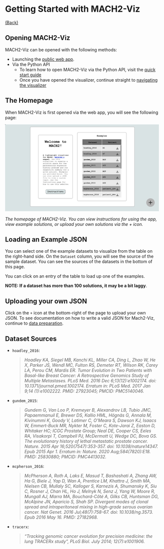 <!-- markdownlint-disable MD007 -->

# Getting Started with MACH2-Viz

[(Back)](../tutorial.md)

## Opening MACH2-Viz

MACH2-Viz can be opened with the following methods:

- Launching the [public web app](https://elkebir-group.github.io/mach2-viz/).
- Via the Python API
    - To learn how to open MACH2-Viz via the Python API, visit the [quick start guide](../quickstart.md)
    - Once you have opened the visualizer, continue straight to [navigating the visualizer](navigating_viz.md)

## The Homepage

When MACH2-Viz is first opened via the web app, you will see the following page:

![homepage](../assets/homepage.jpeg)

*The homepage of MACH2-Viz. You can view instructions for using the app, view example solutions, or upload your own solutions via the + icon.*

## Loading an Example JSON

You can select one of the example datasets to visualize from the table on the right-hand side. On the `Dataset` column, you will see the source of the sample dataset. You can see the sources of the datasets in the bottom of this page.
  
You can click on an entry of the table to load up one of the examples.
  
**NOTE: If a dataset has more than 100 solutions, it may be a bit laggy**.

## Uploading your own JSON

Click on the `+` icon at the bottom-right of the page to upload your own JSON. To see documentation on how to write a valid JSON for Mach2-Viz, continue to [data preparation](data_preparation.md).

## Dataset Sources

- `hoadley_2016`:
  > *Hoadley KA, Siegel MB, Kanchi KL, Miller CA, Ding L, Zhao W, He X, Parker JS, Wendl MC, Fulton RS, Demeter RT, Wilson RK, Carey LA, Perou CM, Mardis ER. Tumor Evolution in Two Patients with Basal-like Breast Cancer: A Retrospective Genomics Study of Multiple Metastases. PLoS Med. 2016 Dec 6;13(12):e1002174. doi: 10.1371/journal.pmed.1002174. Erratum in: PLoS Med. 2017 Jan 9;14 (1):e1002222. PMID: 27923045; PMCID: PMC5140046.*
- `gundem_2015`:
  > *Gundem G, Van Loo P, Kremeyer B, Alexandrov LB, Tubio JMC, Papaemmanuil E, Brewer DS, Kallio HML, Högnäs G, Annala M, Kivinummi K, Goody V, Latimer C, O'Meara S, Dawson KJ, Isaacs W, Emmert-Buck MR, Nykter M, Foster C, Kote-Jarai Z, Easton D, Whitaker HC; ICGC Prostate Group; Neal DE, Cooper CS, Eeles RA, Visakorpi T, Campbell PJ, McDermott U, Wedge DC, Bova GS. The evolutionary history of lethal metastatic prostate cancer. Nature. 2015 Apr 16;520(7547):353-357. doi: 10.1038/nature14347. Epub 2015 Apr 1. Erratum in: Nature. 2020 Aug;584(7820):E18. PMID: 25830880; PMCID: PMC4413032.*
- `mcpherson_2016`:
  > *McPherson A, Roth A, Laks E, Masud T, Bashashati A, Zhang AW, Ha G, Biele J, Yap D, Wan A, Prentice LM, Khattra J, Smith MA, Nielsen CB, Mullaly SC, Kalloger S, Karnezis A, Shumansky K, Siu C, Rosner J, Chan HL, Ho J, Melnyk N, Senz J, Yang W, Moore R, Mungall AJ, Marra MA, Bouchard-Côté A, Gilks CB, Huntsman DG, McAlpine JN, Aparicio S, Shah SP. Divergent modes of clonal spread and intraperitoneal mixing in high-grade serous ovarian cancer. Nat Genet. 2016 Jul;48(7):758-67. doi: 10.1038/ng.3573. Epub 2016 May 16. PMID: 27182968.*
- `tracerx`:
  > *“Tracking genomic cancer evolution for precision medicine: the lung TRACERx study”, PLoS Biol. July 2014; 12(7):e1001906.*
  